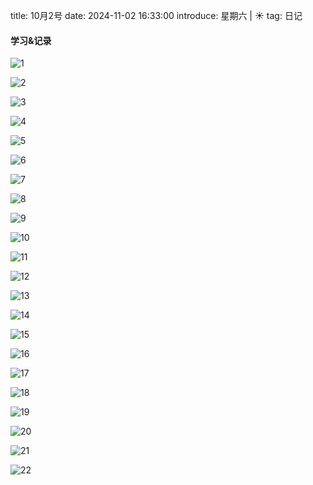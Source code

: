 title: 10月2号
date: 2024-11-02 16:33:00
introduce: 星期六 | ☀️
tag: 日记

#### 学习&记录
![1](/static/img/2024/11/02/1.jpg)

![2](/static/img/2024/11/02/2.jpg)

![3](/static/img/2024/11/02/3.jpg)

![4](/static/img/2024/11/02/4.jpg)

![5](/static/img/2024/11/02/5.jpg)

![6](/static/img/2024/11/02/6.jpg)

![7](/static/img/2024/11/02/7.jpg)

![8](/static/img/2024/11/02/8.jpg)

![9](/static/img/2024/11/02/9.jpg)

![10](/static/img/2024/11/02/10.jpg)

![11](/static/img/2024/11/02/11.jpg)

![12](/static/img/2024/11/02/12.jpg)

![13](/static/img/2024/11/02/13.jpg)

![14](/static/img/2024/11/02/14.jpg)

![15](/static/img/2024/11/02/15.jpg)

![16](/static/img/2024/11/02/16.jpg)

![17](/static/img/2024/11/02/17.jpg)

![18](/static/img/2024/11/02/18.jpg)

![19](/static/img/2024/11/02/19.jpg)

![20](/static/img/2024/11/02/20.jpg)

![21](/static/img/2024/11/02/21.jpg)

![22](/static/img/2024/11/02/22.jpg)

